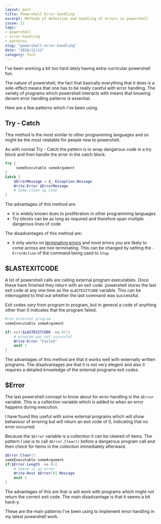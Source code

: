 ```yaml
---
layout: post
title: Powershell Error Handling
excerpt: Methods of detection and handling of errors in powershell
issue: 11
tags: 
- powershell
- error-handling
- patterns
slug: "powershell-error-handling"
date: "2016/12/22"
category: Tech
---
```



I've been working a bit too hard lately having extra-curricular powershell fun. 


The nature of powershell, the fact that basically everything that it does is a side-effect means that one has to be really careful with error handling.
The variety of programs which powershell interacts with means that knowing decent error handling patterns is essential. 

Here are a few patterns which i've been using.

## Try - Catch ##

This method is the most similar to other programming languages and so might be the most relatable for people new to powershell. 

As with normal Try - Catch the pattern is to wrap dangerous code in a try block and then handle the error in the catch block. 

``` powershell
Try {
     someExecutable someArgument   
}
Catch {
    $ErrorMessage = $_.Exception.Message
    Write-Error $ErrorMessage
    # Some clean up code
}
```

The advantages of this method are:

- it is widely known dues to proliferation in other programming languages
- Try blocks can be as long as required and therefore span multiple dangerous lines of code

The disadvantages of this method are:

- it only works on [terminating errors](https://msdn.microsoft.com/en-us/library/dd878319(v=vs.85).aspx) and most errors you are likely to come across are non terminating. This can be changed by setting the `-ErrorAction` of the command being used to `Stop`.


## $LASTEXITCODE ##

A lot of powershell calls are calling external program executables. Once these have finished they return with an exit code.
powershell stores the last exit code at any one time as the `$LASTEXITCODE` variable. This can be interrogated to find out whether the last command was successful.

Exit codes vary from program to program, but in general a code of anything other than 0 indicates that the program failed.

``` powershell
#run external program
someExecutable someArgument

if(-not($LASTEXITCODE -eq 0)){
    # program was not sucessful
    Write-Error "Failed"
    exit 1
} 
```

The advantages of this method are that it works well with externally written programs.
The disadvantages are that it is not very elegent and also it requires a detailed knowledge of the external programs exit codes.


## $Error ##

The last powershell concept to know about for error handling is the `$Error` variable.
This is a collection variable which is added to when an error happens during execution.

I have found this useful with some external programs which will show behaviour of erroring but will return an exit code of 0, indicating that no error occurred.

Because the `$Error` variable is a collection it can be cleared of items. The pattern I use is to call `$Error.Clear()` before a dangerous program call and then check for items in the collection immediately afterward. 

``` powershell
$Error.Clear()
someExecutable someArgument
if($Error.Length -ne 0){
    # there is an error
    Write-Host $Error[0].Message
    exit 1
}
```

The advantages of this are that is will work with programs which might not return the correct exit code.
The main disadvantage is that it seems a bit hack-y.


These are the main patterns I've been using to implement error handling in my latest powershell work.


